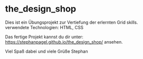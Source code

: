 # the_design_shop
Dies ist ein Übungsprojekt zur Vertiefung der erlernten Grid skills.
verwendete Technologien: HTML, CSS

Das fertige Projekt kannst du dir unter: https://stephanpagel.github.io/the_design_shop/ ansehen.

Viel Spaß dabei und viele Grüße
Stephan
